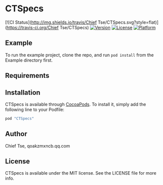 # CTSpecs

[![CI Status](http://img.shields.io/travis/Chief Tse/CTSpecs.svg?style=flat)](https://travis-ci.org/Chief Tse/CTSpecs)
[![Version](https://img.shields.io/cocoapods/v/CTSpecs.svg?style=flat)](http://cocoapods.org/pods/CTSpecs)
[![License](https://img.shields.io/cocoapods/l/CTSpecs.svg?style=flat)](http://cocoapods.org/pods/CTSpecs)
[![Platform](https://img.shields.io/cocoapods/p/CTSpecs.svg?style=flat)](http://cocoapods.org/pods/CTSpecs)

## Example

To run the example project, clone the repo, and run `pod install` from the Example directory first.

## Requirements

## Installation

CTSpecs is available through [CocoaPods](http://cocoapods.org). To install
it, simply add the following line to your Podfile:

```ruby
pod "CTSpecs"
```

## Author

Chief Tse, qoakzmxncb.qq.com

## License

CTSpecs is available under the MIT license. See the LICENSE file for more info.
